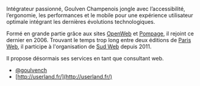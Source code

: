 Intégrateur passionné, Goulven Champenois jongle avec l’accessibilité, l’ergonomie, les performances et le mobile pour une expérience utilisateur optimale intégrant les dernières évolutions technologiques.

Formé en grande partie grâce aux sites [OpenWeb](http://openweb.eu.org) et [Pompage](http://pompage.net), il rejoint ce dernier en 2006. Trouvant le temps trop long entre deux éditions de [Paris Web](http://paris-web.fr), il participe à l'organisation de [Sud Web](http://sudweb.fr) depuis 2011.

Il propose désormais ses services en tant que consultant web.

- [@goulvench](https://twitter.com/goulvench)
- [http://userland.fr/](http://userland.fr/)

